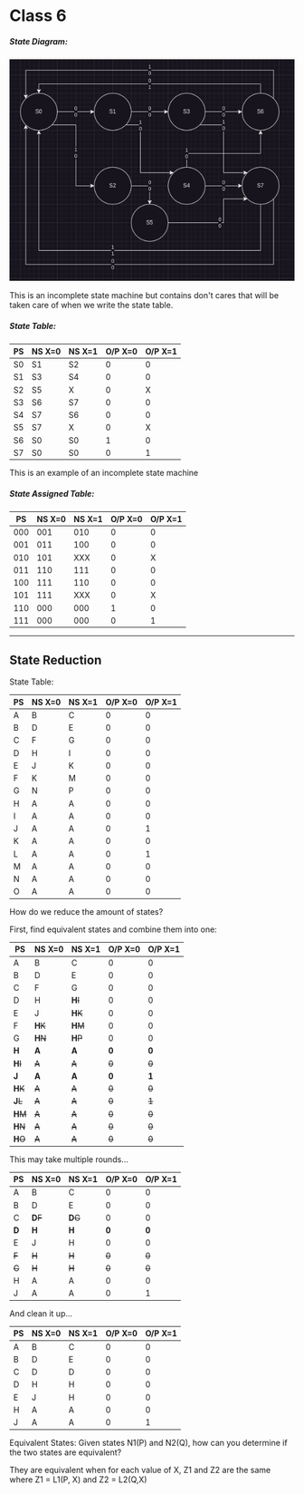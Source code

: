# Class 6

##### State Diagram:
![](Images/Class6_1.png)

This is an incomplete state machine but contains don't cares that will be taken care of when we write the state table.

##### State Table:

| PS  | NS X=0 | NS X=1 | O/P X=0 | O/P X=1 |
| --- | ------ | ------ | ------- | ------- |
| S0  | S1     | S2     | 0       | 0       |
| S1  | S3     | S4     | 0       | 0       |
| S2  | S5     | X      | 0       | X       |
| S3  | S6     | S7     | 0       | 0       |
| S4  | S7     | S6     | 0       | 0       |
| S5  | S7     | X      | 0       | X       |
| S6  | S0     | S0     | 1       | 0       |
| S7  | S0     | S0     | 0       | 1       |
This is an example of an incomplete state machine

##### State Assigned Table:

| PS  | NS X=0 | NS X=1 | O/P X=0 | O/P X=1 |
| --- | ------ | ------ | ------- | ------- |
| 000 | 001    | 010    | 0       | 0       |
| 001 | 011    | 100    | 0       | 0       |
| 010 | 101    | XXX    | 0       | X       |
| 011 | 110    | 111    | 0       | 0       |
| 100 | 111    | 110    | 0       | 0       |
| 101 | 111    | XXX    | 0       | X       |
| 110 | 000    | 000    | 1       | 0       |
| 111 | 000    | 000    | 0       | 1       |

---

## State Reduction

State Table:

| PS  | NS X=0 | NS X=1 | O/P X=0 | O/P X=1 |
| --- | ------ | ------ | ------- | ------- |
| A   | B      | C      | 0       | 0       |
| B   | D      | E      | 0       | 0       |
| C   | F      | G      | 0       | 0       |
| D   | H      | I      | 0       | 0       |
| E   | J      | K      | 0       | 0       |
| F   | K      | M      | 0       | 0       |
| G   | N      | P      | 0       | 0       |
| H   | A      | A      | 0       | 0       |
| I   | A      | A      | 0       | 0       |
| J   | A      | A      | 0       | 1       |
| K   | A      | A      | 0       | 0       |
| L   | A      | A      | 0       | 1       |
| M   | A      | A      | 0       | 0       |
| N   | A      | A      | 0       | 0       |
| O   | A      | A      | 0       | 0       |

How do we reduce the amount of states?

First, find equivalent states and combine them into one:

| PS         | NS X=0     | NS X=1     | O/P X=0 | O/P X=1 |
| ---------- | ---------- | ---------- | ------- | ------- |
| A          | B          | C          | 0       | 0       |
| B          | D          | E          | 0       | 0       |
| C          | F          | G          | 0       | 0       |
| D          | H          | **H**~~I~~ | 0       | 0       |
| E          | J          | **H**~~K~~ | 0       | 0       |
| F          | **H**~~K~~ | **H**~~M~~ | 0       | 0       |
| G          | **H**~~N~~ | **H**~~P~~ | 0       | 0       |
| **H**      | **A**      | **A**      | **0**   | **0**   |
| **H**~~I~~ | ~~A~~      | ~~A~~      | ~~0~~   | ~~0~~   |
| **J**      | **A**      | **A**      | **0**   | **1**   |
| **H**~~K~~ | ~~A~~      | ~~A~~      | ~~0~~   | ~~0~~   |
| **J**~~L~~ | ~~A~~      | ~~A~~      | ~~0~~   | ~~1~~   |
| **H**~~M~~ | ~~A~~      | ~~A~~      | ~~0~~   | ~~0~~   |
| **H**~~N~~ | ~~A~~      | ~~A~~      | ~~0~~   | ~~0~~   |
| **H**~~O~~ | ~~A~~      | ~~A~~      | ~~0~~   | ~~0~~   |

This may take multiple rounds...

| PS    | NS X=0     | NS X=1     | O/P X=0 | O/P X=1 |
| ----- | ---------- | ---------- | ------- | ------- |
| A     | B          | C          | 0       | 0       |
| B     | D          | E          | 0       | 0       |
| C     | **D**~~F~~ | **D**~~G~~ | 0       | 0       |
| **D** | **H**      | **H**      | **0**   | **0**   |
| E     | J          | H          | 0       | 0       |
| ~~F~~ | ~~H~~      | ~~H~~      | ~~0~~   | ~~0~~   |
| ~~G~~ | ~~H~~      | ~~H~~      | ~~0~~   | ~~0~~   |
| H     | A          | A          | 0       | 0       |
| J     | A          | A          | 0       | 1       |

And clean it up...

| PS  | NS X=0 | NS X=1 | O/P X=0 | O/P X=1 |
| --- | ------ | ------ | ------- | ------- |
| A   | B      | C      | 0       | 0       |
| B   | D      | E      | 0       | 0       |
| C   | D      | D      | 0       | 0       |
| D   | H      | H      | 0       | 0       |
| E   | J      | H      | 0       | 0       |
| H   | A      | A      | 0       | 0       |
| J   | A      | A      | 0       | 1       |

Equivalent States:
Given states N1(P) and N2(Q), how can you determine if the two states are equivalent?

They are equivalent when for each value of X, Z1 and Z2 are the same where Z1 = L1(P, X) and Z2 = L2(Q,X)
